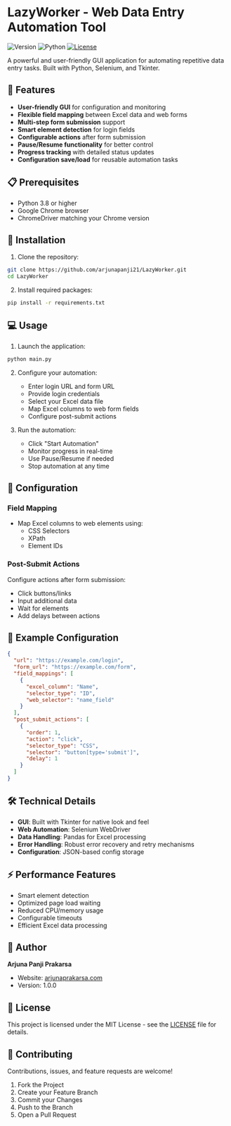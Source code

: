 # LazyWorker - Web Data Entry Automation Tool

![Version](https://img.shields.io/badge/version-1.0.0-blue)
![Python](https://img.shields.io/badge/python-3.8%2B-blue)
[![License](https://img.shields.io/badge/license-MIT-green.svg)](LICENSE)

A powerful and user-friendly GUI application for automating repetitive data entry tasks. Built with Python, Selenium, and Tkinter.

## 🌟 Features

- **User-friendly GUI** for configuration and monitoring
- **Flexible field mapping** between Excel data and web forms
- **Multi-step form submission** support
- **Smart element detection** for login fields
- **Configurable actions** after form submission
- **Pause/Resume functionality** for better control
- **Progress tracking** with detailed status updates
- **Configuration save/load** for reusable automation tasks

## 📋 Prerequisites

- Python 3.8 or higher
- Google Chrome browser
- ChromeDriver matching your Chrome version

## 🚀 Installation

1. Clone the repository:
```bash
git clone https://github.com/arjunapanji21/LazyWorker.git
cd LazyWorker
```

2. Install required packages:
```bash
pip install -r requirements.txt
```

## 💻 Usage

1. Launch the application:
```bash
python main.py
```

2. Configure your automation:
   - Enter login URL and form URL
   - Provide login credentials
   - Select your Excel data file
   - Map Excel columns to web form fields
   - Configure post-submit actions

3. Run the automation:
   - Click "Start Automation"
   - Monitor progress in real-time
   - Use Pause/Resume if needed
   - Stop automation at any time

## 🔧 Configuration

### Field Mapping
- Map Excel columns to web elements using:
  - CSS Selectors
  - XPath
  - Element IDs

### Post-Submit Actions
Configure actions after form submission:
- Click buttons/links
- Input additional data
- Wait for elements
- Add delays between actions

## 📝 Example Configuration

```json
{
  "url": "https://example.com/login",
  "form_url": "https://example.com/form",
  "field_mappings": [
    {
      "excel_column": "Name",
      "selector_type": "ID",
      "web_selector": "name_field"
    }
  ],
  "post_submit_actions": [
    {
      "order": 1,
      "action": "click",
      "selector_type": "CSS",
      "selector": "button[type='submit']",
      "delay": 1
    }
  ]
}
```

## 🛠️ Technical Details

- **GUI**: Built with Tkinter for native look and feel
- **Web Automation**: Selenium WebDriver
- **Data Handling**: Pandas for Excel processing
- **Error Handling**: Robust error recovery and retry mechanisms
- **Configuration**: JSON-based config storage

## ⚡ Performance Features

- Smart element detection
- Optimized page load waiting
- Reduced CPU/memory usage
- Configurable timeouts
- Efficient Excel data processing

## 👤 Author

**Arjuna Panji Prakarsa**
- Website: [arjunaprakarsa.com](https://arjunaprakarsa.com)
- Version: 1.0.0

## 📄 License

This project is licensed under the MIT License - see the [LICENSE](LICENSE) file for details.

## 🤝 Contributing

Contributions, issues, and feature requests are welcome!

1. Fork the Project
2. Create your Feature Branch
3. Commit your Changes
4. Push to the Branch
5. Open a Pull Request
